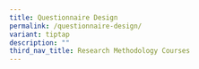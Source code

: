 ```yaml
---
title: Questionnaire Design
permalink: /questionnaire-design/
variant: tiptap
description: ""
third_nav_title: Research Methodology Courses
---
```

